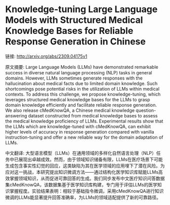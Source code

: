 # Knowledge-tuning Large Language Models with Structured Medical Knowledge Bases for Reliable Response Generation in Chinese

链接: http://arxiv.org/abs/2309.04175v1

原文摘要:
Large Language Models (LLMs) have demonstrated remarkable success in diverse
natural language processing (NLP) tasks in general domains. However, LLMs
sometimes generate responses with the hallucination about medical facts due to
limited domain knowledge. Such shortcomings pose potential risks in the
utilization of LLMs within medical contexts. To address this challenge, we
propose knowledge-tuning, which leverages structured medical knowledge bases
for the LLMs to grasp domain knowledge efficiently and facilitate reliable
response generation. We also release cMedKnowQA, a Chinese medical knowledge
question-answering dataset constructed from medical knowledge bases to assess
the medical knowledge proficiency of LLMs. Experimental results show that the
LLMs which are knowledge-tuned with cMedKnowQA, can exhibit higher levels of
accuracy in response generation compared with vanilla instruction-tuning and
offer a new reliable way for the domain adaptation of LLMs.

中文翻译:
大型语言模型（LLMs）在通用领域的多样化自然语言处理（NLP）任务中已展现出卓越成效。然而，由于领域知识储备有限，LLMs在医疗场景下可能生成包含事实性幻觉的回应，这类缺陷为其在医学领域的应用埋下了潜在风险。为应对这一挑战，本研究提出知识微调方法——通过结构化医学知识库赋能LLMs高效掌握领域知识，从而促进可靠回答的生成。我们同步发布中文医疗知识问答数据集cMedKnowQA，该数据集基于医学知识库构建，专门用于评估LLMs的医学知识掌握程度。实验结果表明：相较于基础指令微调，采用cMedKnowQA进行知识微调的LLMs能显著提升回答准确率，为LLMs的领域适配提供了新的可靠路径。
